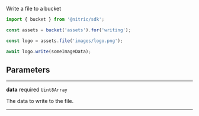 Write a file to a bucket

```javascript
import { bucket } from '@nitric/sdk';

const assets = bucket('assets').for('writing');

const logo = assets.file('images/logo.png');

await logo.write(someImageData);
```

## Parameters

---

**data** required `Uint8Array`

The data to write to the file.

---
